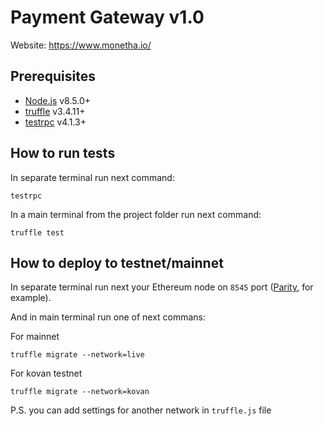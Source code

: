 # Payment Gateway v1.0

Website: https://www.monetha.io/

## Prerequisites

* [Node.js](https://nodejs.org/en/download/) v8.5.0+
* [truffle](http://truffleframework.com/) v3.4.11+
* [testrpc](https://github.com/ethereumjs/testrpc) v4.1.3+

## How to run tests

In separate terminal run next command:
```
testrpc
```

In a main terminal from the project folder run next command:
```
truffle test
```

## How to deploy to testnet/mainnet

In separate terminal run next your Ethereum node on `8545` port ([Parity](https://parity.io/), for example).

And in main terminal run one of next commans:

For mainnet
```
truffle migrate --network=live
```

For kovan testnet
```
truffle migrate --network=kovan
```

P.S. you can add settings for another network in `truffle.js` file